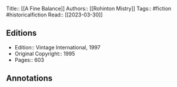 Title:: [[A Fine Balance]]
Authors:: [[Rohinton Mistry]]
Tags:: #fiction #historicalfiction 
Read:: [[2023-03-30]]

## Editions
- Edition:: Vintage International, 1997
- Original Copyright:: 1995
- Pages:: 603

## Annotations
